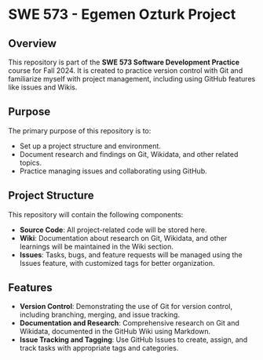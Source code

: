 # SWE 573 - Egemen Ozturk Project

## Overview
This repository is part of the **SWE 573 Software Development Practice** course for Fall 2024. It is created to practice version control with Git and familiarize myself with project management, including using GitHub features like issues and Wikis.

## Purpose
The primary purpose of this repository is to:
- Set up a project structure and environment.
- Document research and findings on Git, Wikidata, and other related topics.
- Practice managing issues and collaborating using GitHub.

## Project Structure
This repository will contain the following components:
- **Source Code**: All project-related code will be stored here.
- **Wiki**: Documentation about research on Git, Wikidata, and other learnings will be maintained in the Wiki section.
- **Issues**: Tasks, bugs, and feature requests will be managed using the Issues feature, with customized tags for better organization.

## Features
- **Version Control**: Demonstrating the use of Git for version control, including branching, merging, and issue tracking.
- **Documentation and Research**: Comprehensive research on Git and Wikidata, documented in the GitHub Wiki using Markdown.
- **Issue Tracking and Tagging**: Use GitHub Issues to create, assign, and track tasks with appropriate tags and categories.
